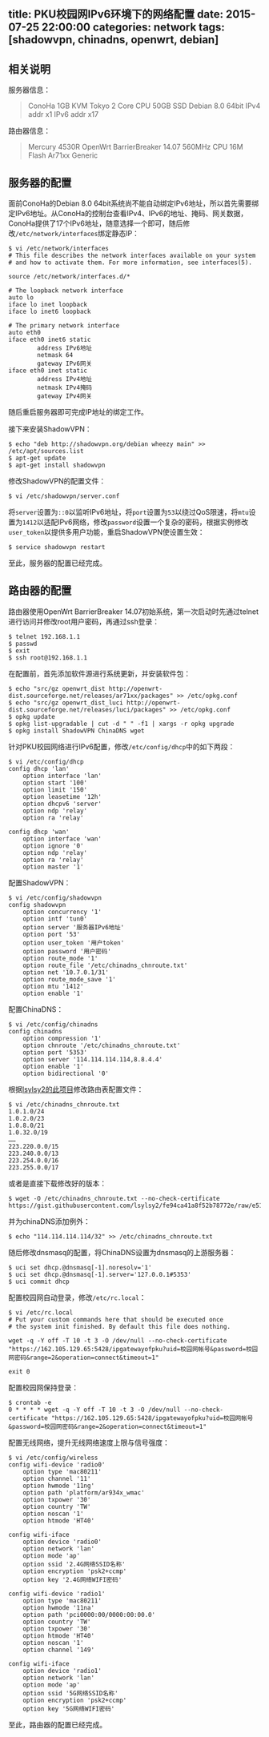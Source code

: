 title: PKU校园网IPv6环境下的网络配置
date: 2015-07-25 22:00:00
categories: network
tags: [shadowvpn, chinadns, openwrt, debian]
---

## 相关说明

服务器信息：

> ConoHa 1GB KVM Tokyo
> 2 Core CPU
> 50GB SSD
> Debian 8.0 64bit
> IPv4 addr x1
> IPv6 addr x17

路由器信息：

> Mercury 4530R OpenWrt BarrierBreaker 14.07
> 560MHz CPU
> 16M Flash
> Ar71xx Generic

## 服务器的配置

面前ConoHa的Debian 8.0 64bit系统尚不能自动绑定IPv6地址，所以首先需要绑定IPv6地址。从ConoHa的控制台查看IPv4、IPv6的地址、掩码、网关数据，ConoHa提供了17个IPv6地址，随意选择一个即可，随后修改`/etc/network/interfaces`绑定静态IP：

    $ vi /etc/network/interfaces
    # This file describes the network interfaces available on your system
    # and how to activate them. For more information, see interfaces(5).

    source /etc/network/interfaces.d/*

    # The loopback network interface
    auto lo
    iface lo inet loopback
    iface lo inet6 loopback

    # The primary network interface
    auto eth0
    iface eth0 inet6 static
            address IPv6地址
            netmask 64
            gateway IPv6网关
    iface eth0 inet static
            address IPv4地址
            netmask IPv4掩码
            gateway IPv4网关

随后重启服务器即可完成IP地址的绑定工作。

接下来安装ShadowVPN：

    $ echo "deb http://shadowvpn.org/debian wheezy main" >> /etc/apt/sources.list
    $ apt-get update
    $ apt-get install shadowvpn

修改ShadowVPN的配置文件：

    $ vi /etc/shadowvpn/server.conf

将`server`设置为`::0`以监听IPv6地址，将`port`设置为`53`以绕过QoS限速，将`mtu`设置为`1412`以适配IPv6网络，修改`password`设置一个复杂的密码，根据实例修改`user_token`以提供多用户功能，重启ShadowVPN使设置生效：

    $ service shadowvpn restart

至此，服务器的配置已经完成。

## 路由器的配置

路由器使用OpenWrt BarrierBreaker 14.07初始系统，第一次启动时先通过telnet进行访问并修改root用户密码，再通过ssh登录：

    $ telnet 192.168.1.1
    $ passwd
    $ exit
    $ ssh root@192.168.1.1

在配置前，首先添加软件源进行系统更新，并安装软件包：

    $ echo "src/gz openwrt_dist http://openwrt-dist.sourceforge.net/releases/ar71xx/packages" >> /etc/opkg.conf
    $ echo "src/gz openwrt_dist_luci http://openwrt-dist.sourceforge.net/releases/luci/packages" >> /etc/opkg.conf
    $ opkg update
    $ opkg list-upgradable | cut -d " " -f1 | xargs -r opkg upgrade
    $ opkg install ShadowVPN ChinaDNS wget

针对PKU校园网络进行IPv6配置，修改`/etc/config/dhcp`中的如下两段：

    $ vi /etc/config/dhcp
    config dhcp 'lan'
        option interface 'lan'
        option start '100'
        option limit '150'
        option leasetime '12h'
        option dhcpv6 'server'
        option ndp 'relay'
        option ra 'relay'

    config dhcp 'wan'
        option interface 'wan'
        option ignore '0'
        option ndp 'relay'
        option ra 'relay'
        option master '1'

配置ShadowVPN：

    $ vi /etc/config/shadowvpn
    config shadowvpn
        option concurrency '1'
        option intf 'tun0'
        option server '服务器IPv6地址'
        option port '53'
        option user_token '用户token'
        option password '用户密码'
        option route_mode '1'
        option route_file '/etc/chinadns_chnroute.txt'
        option net '10.7.0.1/31'
        option route_mode_save '1'
        option mtu '1412'
        option enable '1'

配置ChinaDNS：

    $ vi /etc/config/chinadns
    config chinadns
        option compression '1'
        option chnroute '/etc/chinadns_chnroute.txt'
        option port '5353'
        option server '114.114.114.114,8.8.4.4'
        option enable '1'
        option bidirectional '0'

根据[lsylsy2的此项目](https://gist.github.com/lsylsy2/fe94ca41a8f52b78772e)修改路由表配置文件：

    $ vi /etc/chinadns_chnroute.txt
    1.0.1.0/24
    1.0.2.0/23
    1.0.8.0/21
    1.0.32.0/19
    ……
    223.220.0.0/15
    223.240.0.0/13
    223.254.0.0/16
    223.255.0.0/17

或者是直接下载修改好的版本：

    $ wget -O /etc/chinadns_chnroute.txt --no-check-certificate https://gist.githubusercontent.com/lsylsy2/fe94ca41a8f52b78772e/raw/e51449a7d76d153d3df6934d285d7871cb0862ae/cidr_merge

并为chinaDNS添加例外：

    $ echo "114.114.114.114/32" >> /etc/chinadns_chnroute.txt

随后修改dnsmasq的配置，将ChinaDNS设置为dnsmasq的上游服务器：

    $ uci set dhcp.@dnsmasq[-1].noresolv='1'
    $ uci set dhcp.@dnsmasq[-1].server='127.0.0.1#5353'
    $ uci commit dhcp

配置校园网自动登录，修改`/etc/rc.local`：

    $ vi /etc/rc.local
    # Put your custom commands here that should be executed once
    # the system init finished. By default this file does nothing.

    wget -q -Y off -T 10 -t 3 -O /dev/null --no-check-certificate "https://162.105.129.65:5428/ipgatewayofpku?uid=校园网帐号&password=校园网密码&range=2&operation=connect&timeout=1"

    exit 0

配置校园网保持登录：

    $ crontab -e
    0 * * * * wget -q -Y off -T 10 -t 3 -O /dev/null --no-check-certificate "https://162.105.129.65:5428/ipgatewayofpku?uid=校园网帐号&password=校园网密码&range=2&operation=connect&timeout=1"

配置无线网络，提升无线网络速度上限与信号强度：

    $ vi /etc/config/wireless
    config wifi-device 'radio0'
        option type 'mac80211'
        option channel '11'
        option hwmode '11ng'
        option path 'platform/ar934x_wmac'
        option txpower '30'
        option country 'TW'
        option noscan '1'
        option htmode 'HT40'

    config wifi-iface
        option device 'radio0'
        option network 'lan'
        option mode 'ap'
        option ssid '2.4G网络SSID名称'
        option encryption 'psk2+ccmp'
        option key '2.4G网络WIFI密码'

    config wifi-device 'radio1'
        option type 'mac80211'
        option hwmode '11na'
        option path 'pci0000:00/0000:00:00.0'
        option country 'TW'
        option txpower '30'
        option htmode 'HT40'
        option noscan '1'
        option channel '149'

    config wifi-iface
        option device 'radio1'
        option network 'lan'
        option mode 'ap'
        option ssid '5G网络SSID名称'
        option encryption 'psk2+ccmp'
        option key '5G网络WIFI密码'

至此，路由器的配置已经完成。
